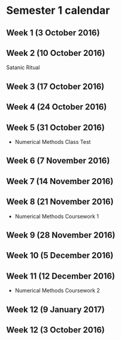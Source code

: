 # Semester 1 calendar

## Week 1 (3 October 2016)


## Week 2 (10 October 2016)

Satanic Ritual

## Week 3 (17 October 2016)


## Week 4 (24 October 2016)


## Week 5 (31 October 2016)

* Numerical Methods Class Test

## Week 6 (7 November 2016)


## Week 7 (14 November 2016)


## Week 8 (21 November 2016)

* Numerical Methods Coursework 1

## Week 9 (28 November 2016)


## Week 10 (5 December 2016)


## Week 11 (12 December 2016)

* Numerical Methods Coursework 2

## Week 12 (9 January 2017)


## Week 12 (3 October 2016)
